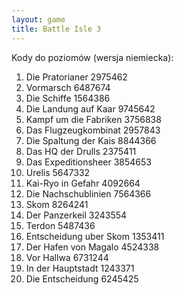 ```yaml
---
layout: game
title: Battle Isle 3
---
```


Kody do poziomów (wersja niemiecka):

 1. Die Pratorianer         	2975462
 2. Vormarsch               	6487674
 3. Die Schiffe             	1564386
 4. Die Landung auf Kaar    	9745642
 5. Kampf um die Fabriken   	3756838
 6. Das Flugzeugkombinat    	2957843
 7. Die Spaltung der Kais   	8844366
 8. Das HQ der Drulls       	2375411
 9. Das Expeditionsheer     	3854653
10. Urelis                  	5647332
11. Kai-Ryo in Gefahr       	4092664
12. Die Nachschublinien     	7564366
13. Skom                    	8264241
14. Der Panzerkeil          	3243554
15. Terdon                  	5487436
16. Entscheidung uber Skom  	1353411
17. Der Hafen von Magalo    	4524338
18. Vor Hallwa              	6731244
19. In der Hauptstadt       	1243371
20. Die Entscheidung        	6245425
